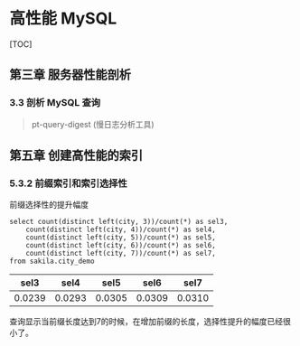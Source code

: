 # 高性能 MySQL

[TOC]

## 第三章 服务器性能剖析
### 3.3 剖析 MySQL 查询
> pt-query-digest (慢日志分析工具)

## 第五章 创建高性能的索引

### 5.3.2 前缀索引和索引选择性

前缀选择性的提升幅度

```
select count(distinct left(city, 3))/count(*) as sel3,
    count(distinct left(city, 4))/count(*) as sel4,
    count(distinct left(city, 5))/count(*) as sel5,
    count(distinct left(city, 6))/count(*) as sel6,
    count(distinct left(city, 7))/count(*) as sel7,
from sakila.city_demo
```

sel3 | sel4 | sel5 | sel6 | sel7
---|---|---|---|---
0.0239 | 0.0293 | 0.0305 | 0.0309 | 0.0310

查询显示当前缀长度达到7的时候，在增加前缀的长度，选择性提升的幅度已经很小了。
